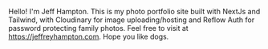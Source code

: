 Hello! I'm Jeff Hampton. This is my photo portfolio site built with NextJs and Tailwind, with Cloudinary for image uploading/hosting and Reflow Auth for password protecting family photos. Feel free to visit at https://jeffreyhampton.com. Hope you like dogs.
